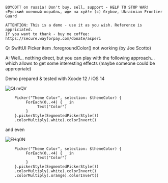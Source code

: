 ```
BOYCOTT on russia! Don't buy, sell, support - HELP TO STOP WAR!
«Русский военный корабль, иди на хуй!» (c) Grybov, Ukrainian Frontier Guard

ATTENTION: This is a demo - use it as you wish. Reference is appriciated.
If you want to thank - buy me coffee: https://secure.wayforpay.com/donate/asperi
```

Q: SwiftUI Picker item .foregroundColor() not working (by Joe Scotto)

A: Well... nothing direct, but you can play with the following approach... which allows to get some interesting effects (maybe someone could be appropriate)

Demo prepared & tested with Xcode 12 / iOS 14

![QLmQV](https://user-images.githubusercontent.com/62171579/173890610-4c5a29d6-b3e8-45ae-880f-cde944273605.png)

		Picker("Theme Color", selection: $themeColor) {
			 ForEach(0..<4) { _ in
				  Text("Color")
			 }
		}.pickerStyle(SegmentedPickerStyle())
		.colorMultiply(.white).colorInvert()


and even

![EHq0N](https://user-images.githubusercontent.com/62171579/173890653-ddbbecac-bcd3-4adb-bcc3-42df2b160629.png)

		Picker("Theme Color", selection: $themeColor) {
			 ForEach(0..<4) { _ in
				  Text("Color")
			 }
		}.pickerStyle(SegmentedPickerStyle())
		.colorMultiply(.white).colorInvert()
		.colorMultiply(.orange).colorInvert()

